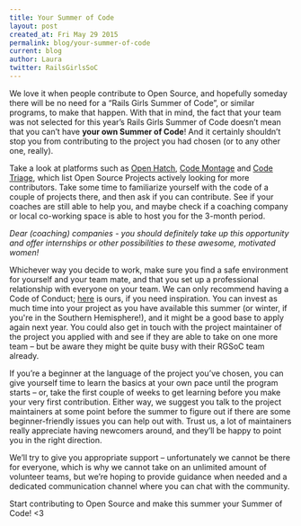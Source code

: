 ```yaml
---
title: Your Summer of Code
layout: post
created_at: Fri May 29 2015
permalink: blog/your-summer-of-code
current: blog
author: Laura
twitter: RailsGirlsSoC
---
```


We love it when people contribute to Open Source, and hopefully someday there will be no need for a “Rails Girls Summer of Code”, or similar programs, to make that happen. With that in mind, the fact that your team was not selected for this year’s Rails Girls Summer of Code doesn’t mean that you can’t have **your own Summer of Code**! And it certainly shouldn’t stop you from contributing to the project you had chosen (or to any other one, really).  

Take a look at platforms such as [Open Hatch](http://openhatch.org), [Code Montage](https://www.codemontage.com/) and [Code Triage](http://www.codetriage.com/), which list Open Source Projects actively looking for more contributors. Take some time to familiarize yourself with the code of a couple of projects there, and then ask if you can contribute. See if your coaches are still able to help you, and maybe check if a coaching company or local co-working space is able to host you for the 3-month period.  

*Dear (coaching) companies - you should definitely take up this opportunity and offer internships or other possibilities to these awesome, motivated women!*


 Whichever way you decide to work, make sure you find a safe environment for yourself and your team mate, and that you set up a professional relationship with everyone on your team. We can only recommend having a Code of Conduct; [here](http://railsgirlssummerofcode.org/about/code-of-conduct) is ours, if you need inspiration. You can invest as much time into your project as you have available this summer (or winter, if you're in the Southern Hemisphere!), and it might be a good base to apply again next year. You could also get in touch with the project maintainer of the project you applied with and see if they are able to take on one more team – but be aware they might be quite busy with their RGSoC team already.  

If you’re a beginner at the language of the project you’ve chosen, you can give yourself time to learn the basics at your own pace until the program starts – or, take the first couple of weeks to get learning before you make your very first contribution. Either way, we suggest you talk to the project maintainers at some point before the summer to figure out if there are some beginner-friendly issues you can help out with. Trust us, a lot of maintainers really appreciate having newcomers around, and they’ll be happy to point you in the right direction.  

We’ll try to give you appropriate support – unfortunately we cannot be there for everyone, which is why we cannot take on an unlimited amount of volunteer teams, but we’re hoping to provide guidance when needed and a dedicated communication channel where you can chat with the community.  

Start contributing to Open Source and make this summer your Summer of Code! <3  
